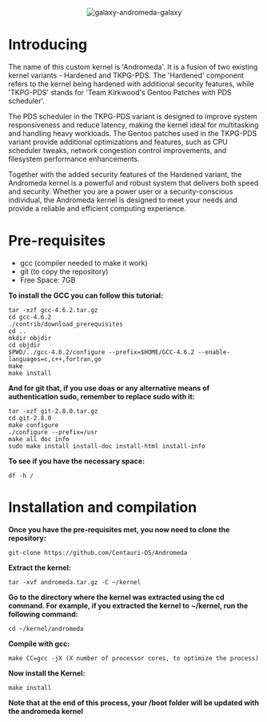<p align="center">
  <img src="https://user-images.githubusercontent.com/129683445/233145928-c65eb94b-75b6-46f8-83b8-0e861e9cedb6.gif" alt="galaxy-andromeda-galaxy">
</p>

#
# **Introducing**
The name of this custom kernel is 'Andromeda'. It is a fusion of two existing kernel variants - Hardened and TKPG-PDS. The 'Hardened' component refers to the kernel being hardened with additional security features, while 'TKPG-PDS' stands for 'Team Kirkwood's Gentoo Patches with PDS scheduler'.

The PDS scheduler in the TKPG-PDS variant is designed to improve system responsiveness and reduce latency, making the kernel ideal for multitasking and handling heavy workloads. The Gentoo patches used in the TKPG-PDS variant provide additional optimizations and features, such as CPU scheduler tweaks, network congestion control improvements, and filesystem performance enhancements.

Together with the added security features of the Hardened variant, the Andromeda kernel is a powerful and robust system that delivers both speed and security. Whether you are a power user or a security-conscious individual, the Andromeda kernel is designed to meet your needs and provide a reliable and efficient computing experience.
# **Pre-requisites**
- gcc (compiler needed to make it work)
- git (to copy the repository)
- Free Space: 7GB

**To install the GCC you can follow this tutorial:**
```
tar -xzf gcc-4.6.2.tar.gz
cd gcc-4.6.2
./contrib/download_prerequisites
cd ..
mkdir objdir
cd objdir
$PWD/../gcc-4.6.2/configure --prefix=$HOME/GCC-4.6.2 --enable-languages=c,c++,fortran,go
make
make install
```
**And for git that, if you use doas or any alternative means of authentication sudo, remember to replace sudo with it:**
```
tar -xzf git-2.8.0.tar.gz
cd git-2.8.0
make configure
./configure --prefix=/usr
make all doc info
sudo make install install-doc install-html install-info
```
**To see if you have the necessary space:**
```
df -h /
```
# Installation and compilation
**Once you have the pre-requisites met, you now need to clone the repository:**
```
git-clone https://github.com/Centauri-OS/Andromeda
```
**Extract the kernel:**
```
tar -xvf andromeda.tar.gz -C ~/kernel
```
**Go to the directory where the kernel was extracted using the cd command. For example, if you extracted the kernel to ~/kernel, run the following command:**
```
cd ~/kernel/andromeda
```
**Compile with gcc:**
```
make CC=gcc -jX (X number of processor cores, to optimize the process)
```
**Now install the Kernel:**
```
make install
```
**Note that at the end of this process, your /boot folder will be updated with the andromeda kernel**
